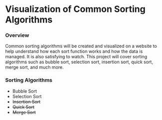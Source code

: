 # Visualization of Common Sorting Algorithms

### Overview

Common sorting algorithms will be created and visualized on a website to help understand how each sort function works and how the data is managed. It is also satisfying to watch. This project will cover sorting algorithms such as bubble sort, selection sort, insertion sort, quick sort, merge sort, and much more.

### Sorting Algorithms
- Bubble Sort
- Selection Sort
- ~~Insertion Sort~~
- ~~Quick Sort~~
- ~~Merge Sort~~